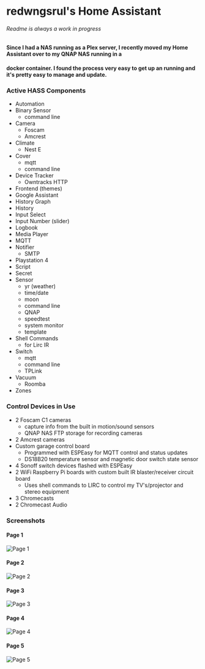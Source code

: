 # redwngsrul's Home Assistant
###### Readme is always a work in progress

#### Since I had a NAS running as a Plex server, I recently moved my Home Assistant over to my QNAP NAS running in a 
#### docker container. I found the process very easy to get up an running and it's pretty easy to manage and update. 

### Active HASS Components
- Automation
- Binary Sensor
  - command line
- Camera
  - Foscam
  - Amcrest
- Climate
  - Nest E
- Cover
  - mqtt
  - command line
- Device Tracker
  - Owntracks HTTP
- Frontend (themes)
- Google Assistant
- History Graph
- History
- Input Select
- Input Number (slider)
- Logbook
- Media Player
- MQTT
- Notifier
  - SMTP
- Playstation 4
- Script
- Secret
- Sensor
  - yr (weather)
  - time/date
  - moon
  - command line
  - QNAP
  - speedtest
  - system monitor
  - template
- Shell Commands
  - for Lirc IR
- Switch
  - mqtt
  - command line
  - TPLink
- Vacuum
  - Roomba
- Zones

### Control Devices in Use
- 2 Foscam C1 cameras
  - capture info from the built in motion/sound sensors
  - QNAP NAS FTP storage for recording cameras
- 2 Amcrest cameras
- Custom garage control board
  - Programmed with ESPEasy for MQTT control and status updates
  - DS18B20 temperature sensor and magnetic door switch state sensor
- 4 Sonoff switch devices flashed with ESPEasy
- 2 WiFi Raspberry Pi boards with custom built IR blaster/receiver circuit board
  - Uses shell commands to LIRC to control my TV's/projector and stereo equipment
- 3 Chromecasts
- 2 Chromecast Audio


### Screenshots
#### Page 1
![Page 1](https://user-images.githubusercontent.com/33060660/52181681-b11b3600-27c2-11e9-8efe-97320aef8fb0.JPG)
#### Page 2
![Page 2](https://user-images.githubusercontent.com/33060660/52181682-b11b3600-27c2-11e9-863f-29de11a54a87.JPG)
#### Page 3
![Page 3](https://user-images.githubusercontent.com/33060660/52181683-b11b3600-27c2-11e9-8fa9-0d9689f513e9.JPG)
#### Page 4
![Page 4](https://user-images.githubusercontent.com/33060660/52181684-b11b3600-27c2-11e9-8739-03537afbd1bd.JPG)
#### Page 5
![Page 5](https://user-images.githubusercontent.com/33060660/52181685-b11b3600-27c2-11e9-819c-5e829b28264e.JPG)

